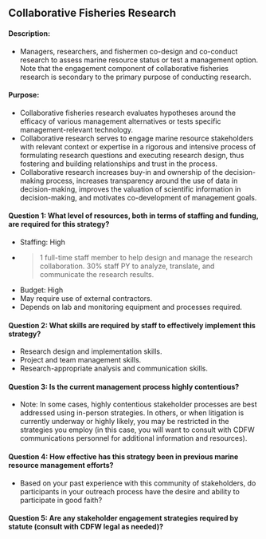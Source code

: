 ## Collaborative Fisheries Research
#### Description: 
- Managers, researchers, and fishermen co-design and co-conduct research to assess marine resource status or test a management option. Note that the engagement component of collaborative fisheries research is secondary to the primary purpose of conducting research. 

#### Purpose:
-   Collaborative fisheries research evaluates hypotheses around the efficacy of various management alternatives or tests specific management-relevant technology. 
-   Collaborative research serves to engage marine resource stakeholders with relevant context or expertise in a rigorous and intensive process of formulating research questions and executing research design, thus fostering and building relationships and trust in the process. 
-   Collaborative research increases buy-in and ownership of the decision-making process, increases transparency around the use of data in decision-making, improves the valuation of scientific information in decision-making, and motivates co-development of management goals.


#### Question 1: What level of resources, both in terms of staffing and funding, are required for this strategy?
-   Staffing: High
  -  >1 full-time staff member to help design and manage the research collaboration. 30% staff PY to analyze, translate, and communicate the research results.
-   Budget: High
  -   May require use of external contractors.
  -   Depends on lab and monitoring equipment and processes required.


#### Question 2: What skills are required by staff to effectively implement this strategy?
-   Research design and implementation skills.
-   Project and team management skills.
-   Research-appropriate analysis and communication skills.


#### Question 3: Is the current management process highly contentious? 
-  Note: In some cases, highly contentious stakeholder processes are best addressed using in-person strategies. In others, or when litigation is currently underway or highly likely, you may be restricted in the strategies you employ (in this case, you will want to consult with CDFW communications personnel for additional information and resources). 

#### Question 4: How effective has this strategy been in previous marine resource management efforts? 
-  Based on your past experience with this community of stakeholders, do participants in your outreach process have the desire and ability to participate in good faith? 

#### Question 5: Are any stakeholder engagement strategies required by statute (consult with CDFW legal as needed)?